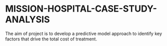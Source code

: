 # MISSION-HOSPITAL-CASE-STUDY-ANALYSIS
The aim of project is to develop a predictive model approach to identify key factors that drive the total cost of treatment.
